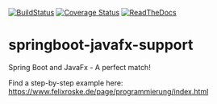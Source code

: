[![BuildStatus](https://travis-ci.org/roskenet/springboot-javafx-support.svg?branch=master)](https://travis-ci.org/roskenet/springboot-javafx-support)
[![Coverage Status](https://coveralls.io/repos/github/roskenet/springboot-javafx-support/badge.svg?branch=master)](https://coveralls.io/github/roskenet/springboot-javafx-support?branch=master)
[![ReadTheDocs](https://img.shields.io/badge/docs-latest-brightgreen.svg?style=flat)](https://springboot-javafx-support.readthedocs.io)
# springboot-javafx-support
Spring Boot and JavaFx - A perfect match!

Find a step-by-step example here: https://www.felixroske.de/page/programmierung/index.html

